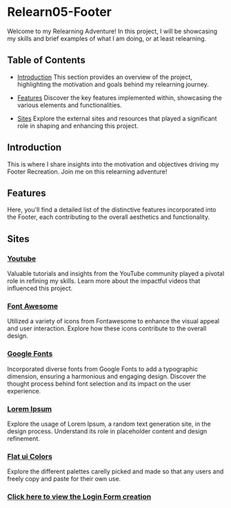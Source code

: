 # Relearn05-Footer
Welcome to my Relearning Adventure! In this project, I will be showcasing my skills and brief examples of what I am doing, or at least relearning.

## Table of Contents

- [Introduction](#introduction)
  This section provides an overview of the project, highlighting the motivation and goals behind my relearning journey.

- [Features](#features)
  Discover the key features implemented within, showcasing the various elements and functionalities.

- [Sites](#sites)
  Explore the external sites and resources that played a significant role in shaping and enhancing this project.

## Introduction

This is where I share insights into the motivation and objectives driving my Footer Recreation. Join me on this relearning adventure!

## Features

Here, you'll find a detailed list of the distinctive features incorporated into the Footer, each contributing to the overall aesthetics and functionality.

## Sites

### [Youtube](https://www.youtube.com/)
Valuable tutorials and insights from the YouTube community played a pivotal role in refining my skills. Learn more about the impactful videos that influenced this project.

### [Font Awesome](https://fontawesome.com/) 
Utilized a variety of icons from Fontawesome to enhance the visual appeal and user interaction. Explore how these icons contribute to the overall design.

### [Google Fonts](https://fonts.google.com/)
Incorporated diverse fonts from Google Fonts to add a typographic dimension, ensuring a harmonious and engaging design. Discover the thought process behind font selection and its impact on the user experience.

### [Lorem Ipsum](https://www.lipsum.com/feed/html)
Explore the usage of Lorem Ipsum, a random text generation site, in the design process. Understand its role in placeholder content and design refinement.

### [Flat ui Colors](https://flatuicolors.com/palette/defo)
Explore the different palettes carelly picked and made so that any users and freely copy and paste for their own use.

### [Click here to view the Login Form creation](https://davidhccnguyen.github.io/Relearn05-Footer/)

